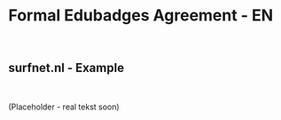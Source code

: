Formal Edubadges Agreement - EN
===============================

 

surfnet.nl - Example
--------------------

 

(Placeholder - real tekst soon)
